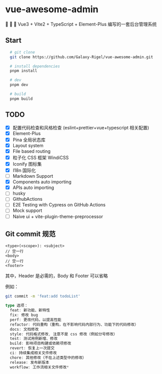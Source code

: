 # vue-awesome-admin

🚀 🚀 🚀 Vue3 + Vite2 + TypeScript + Element-Plus 编写的一套后台管理系统

## Start

```bash
  # git clone
  git clone https://github.com/Galaxy-Rigel/vue-awesome-admin.git

  # install dependencies
  pnpm install

  # dev
  pnpm dev

  # build
  pnpm build
```

## TODO

- [x] 配置代码检查和风格检查 (eslint+prettier+vue+typescript 相关配置)
- [x] Element-Plus
- [x] Pina 全局状态库
- [x] Layout system
- [x] File based routing
- [x] 粒子化 CSS 框架 WindiCSS
- [x] Iconify 图标集
- [x] I18n 国际化
- [ ] Markdown Support
- [x] Components auto importing
- [x] APIs auto importing
- [ ] husky
- [ ] GithubActions
- [ ] E2E Testing with Cypress on GitHub Actions
- [ ] Mock support
- [ ] Naive ui + vite-plugin-theme-preprocessor

## Git commit 规范

```
<type>(<scope>): <subject>
// 空一行
<body>
// 空一行
<footer>
```

其中，Header 是必需的，Body 和 Footer 可以省略

例如：

```bash
git commit -m 'feat:add todoList'
```

```typescript
type 选项：
  feat: 新功能、新特性
  fix: 修改 bug
  perf: 更改代码，以提高性能
  refactor: 代码重构（重构，在不影响代码内部行为、功能下的代码修改）
  docs: 文档修改
  style: 代码格式修改, 注意不是 css 修改（例如分号修改）
  test: 测试用例新增、修改
  build: 影响项目构建或依赖项修改
  revert: 恢复上一次提交
  ci: 持续集成相关文件修改
  chore: 其他修改（不在上述类型中的修改）
  release: 发布新版本
  workflow: 工作流相关文件修改*
```
